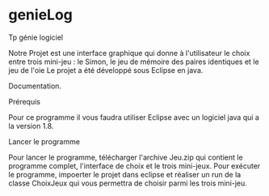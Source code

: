 # genieLog
Tp génie logiciel

Notre Projet est une interface graphique qui donne à l'utilisateur le choix entre trois mini-jeu : le Simon, le jeu de mémoire des paires identiques et le jeu de l'oie
Le projet a été développé sous Eclipse en java.

Documentation.

Prérequis

Pour ce programme il vous faudra utiliser Eclipse avec un logiciel java qui a la version 1.8.


Lancer le programme

Pour lancer le programme, télécharger l'archive Jeu.zip qui contient le programme complet, l'interface de choix et le trois mini-jeux.
Pour exécuter le programme, impoerter le projet dans eclipse et réaliser un run de la classe ChoixJeux qui vous permettra de choisir parmi les trois mini-jeu.
